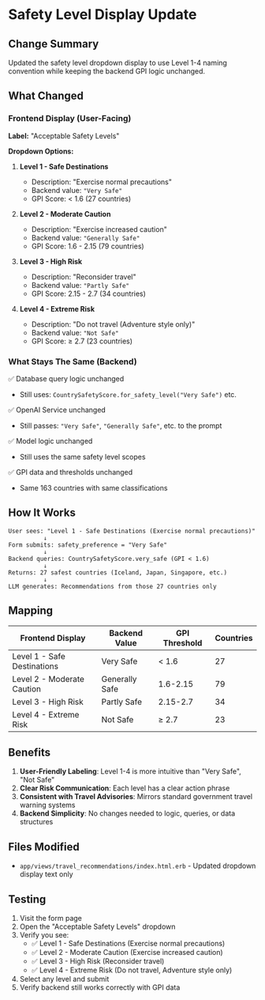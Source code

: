 # Safety Level Display Update

## Change Summary
Updated the safety level dropdown display to use Level 1-4 naming convention while keeping the backend GPI logic unchanged.

## What Changed

### Frontend Display (User-Facing)
**Label:** "Acceptable Safety Levels"

**Dropdown Options:**
1. **Level 1 - Safe Destinations**
   - Description: "Exercise normal precautions"
   - Backend value: `"Very Safe"`
   - GPI Score: < 1.6 (27 countries)

2. **Level 2 - Moderate Caution**
   - Description: "Exercise increased caution"
   - Backend value: `"Generally Safe"`
   - GPI Score: 1.6 - 2.15 (79 countries)

3. **Level 3 - High Risk**
   - Description: "Reconsider travel"
   - Backend value: `"Partly Safe"`
   - GPI Score: 2.15 - 2.7 (34 countries)

4. **Level 4 - Extreme Risk**
   - Description: "Do not travel (Adventure style only)"
   - Backend value: `"Not Safe"`
   - GPI Score: ≥ 2.7 (23 countries)

### What Stays The Same (Backend)

✅ Database query logic unchanged
- Still uses: `CountrySafetyScore.for_safety_level("Very Safe")` etc.

✅ OpenAI Service unchanged
- Still passes: `"Very Safe"`, `"Generally Safe"`, etc. to the prompt

✅ Model logic unchanged
- Still uses the same safety level scopes

✅ GPI data and thresholds unchanged
- Same 163 countries with same classifications

## How It Works

```
User sees: "Level 1 - Safe Destinations (Exercise normal precautions)"
          ↓
Form submits: safety_preference = "Very Safe"
          ↓
Backend queries: CountrySafetyScore.very_safe (GPI < 1.6)
          ↓
Returns: 27 safest countries (Iceland, Japan, Singapore, etc.)
          ↓
LLM generates: Recommendations from those 27 countries only
```

## Mapping

| Frontend Display | Backend Value | GPI Threshold | Countries |
|-----------------|---------------|---------------|-----------|
| Level 1 - Safe Destinations | Very Safe | < 1.6 | 27 |
| Level 2 - Moderate Caution | Generally Safe | 1.6-2.15 | 79 |
| Level 3 - High Risk | Partly Safe | 2.15-2.7 | 34 |
| Level 4 - Extreme Risk | Not Safe | ≥ 2.7 | 23 |

## Benefits

1. **User-Friendly Labeling**: Level 1-4 is more intuitive than "Very Safe", "Not Safe"
2. **Clear Risk Communication**: Each level has a clear action phrase
3. **Consistent with Travel Advisories**: Mirrors standard government travel warning systems
4. **Backend Simplicity**: No changes needed to logic, queries, or data structures

## Files Modified

- `app/views/travel_recommendations/index.html.erb` - Updated dropdown display text only

## Testing

1. Visit the form page
2. Open the "Acceptable Safety Levels" dropdown
3. Verify you see:
   - ✅ Level 1 - Safe Destinations (Exercise normal precautions)
   - ✅ Level 2 - Moderate Caution (Exercise increased caution)
   - ✅ Level 3 - High Risk (Reconsider travel)
   - ✅ Level 4 - Extreme Risk (Do not travel, Adventure style only)
4. Select any level and submit
5. Verify backend still works correctly with GPI data
